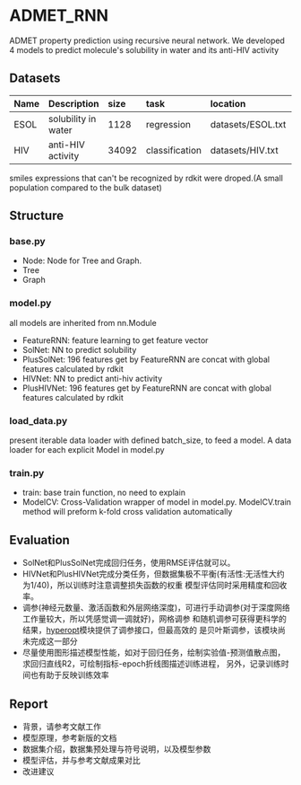 # ADMET_RNN
ADMET property prediction using recursive neural network.
We developed 4 models to predict molecule's solubility in water and its anti-HIV activity

## Datasets

| Name | Description | size | task | location | source              |
|:-----|:------------|:-----|:-----|:---------|:--------------------|
| ESOL | solubility in water |1128|regression|datasets/ESOL.txt|J. S. Delaney, J. Chem. Inf. Model., 2004, 44, 1000–1005|
| HIV |anti-HIV activity|34092|classification|datasets/HIV.txt|https://wiki.nci.nih.gov/display/NCIDTPdata/AIDS+Antiviral+Screen+Data|

smiles expressions that can't be recognized by rdkit were droped.(A small population compared to the bulk dataset)
## Structure
### base.py
- Node: Node for Tree and Graph.
- Tree
- Graph
### model.py
all models are inherited from nn.Module
- FeatureRNN: feature learning to get feature vector
- SolNet: NN to predict solubility
- PlusSolNet: 196 features get by FeatureRNN are concat with global features calculated by rdkit
- HIVNet: NN to predict anti-hiv activity
- PlusHIVNet: 196 features get by FeatureRNN are concat with global features calculated by rdkit
### load_data.py
present iterable data loader with defined batch_size, to feed a model.
A data loader for each explicit Model in model.py
### train.py
- train: base train function, no need to explain
- ModelCV: Cross-Validation wrapper of model in model.py. ModelCV.train method will preform k-fold
  cross validation automatically

## Evaluation
- SolNet和PlusSolNet完成回归任务，使用RMSE评估就可以。
- HIVNet和PlusHIVNet完成分类任务，但数据集极不平衡(有活性:无活性大约为1/40)，所以训练时注意调整损失函数的权重
  模型评估同时采用精度和回收率。
- 调参(神经元数量、激活函数和外层网络深度)，可进行手动调参(对于深度网络工作量较大，所以凭感觉调一调就好)，网格调参
  和随机调参可获得更科学的结果，[hyperopt](https://github.com/hyperopt/hyperopt)模块提供了调参接口，但最高效的
  是贝叶斯调参，该模块尚未完成这一部分
- 尽量使用图形描述模型性能，如对于回归任务，绘制实验值-预测值散点图，求回归直线R2，可绘制指标-epoch折线图描述训练进程，
  另外，记录训练时间也有助于反映训练效率

## Report
- 背景，请参考文献工作
- 模型原理，参考新版的文档
- 数据集介绍，数据集预处理与符号说明，以及模型参数
- 模型评估，并与参考文献成果对比
- 改进建议
